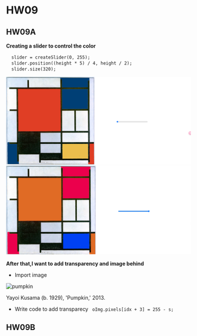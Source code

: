 # HW09
## HW09A
**Creating a slider to control the color**
```
  slider = createSlider(0, 255);
  slider.position((height * 5) / 4, height / 2);
  slider.size(320);
  ```

![slider1](image-1.png)
![slider2](image-2.png)


**After that,I want to add transparency and image behind**


- Import image

![pumpkin](assets/pumpkin.jpg)

Yayoi Kusama (b. 1929), 'Pumpkin,' 2013.

- Write code to add transparecy 
` oImg.pixels[idx + 3] = 255 - s;`
## HW09B
